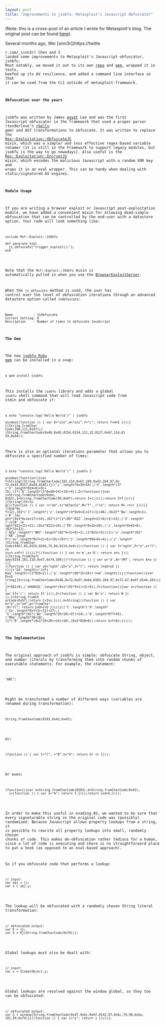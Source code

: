 ```yaml
---
layout: post
title: "Improvements to jsobfu, Metasploit's Javascript Obfuscator"
---
```


(Note: this is a cross-post of an article I wrote for Metasploit's blog. The original post can be found [here](https://community.rapid7.com/community/metasploit/blog/2014/12/27/improvements-to-jsobfu)).

Several months ago, Wei [sinn3r](https://twitte<pre><code class="ruby">r.com/_sinn3r) Chen and I landed some improvements to Metasploit's Javascript obfuscator, jsobfu. Most notably, we moved it out to its own [repo](https://github.com/rapid7/jsobfu) and [gem](https://rubygems.org/gems/jsobfu), wrapped it in tests, beefed up its AV resilience, and added a command line interface so that it can be used from the CLI outside of metasploit-framework.
 
#### Obfuscation over the years

jsobfu was written by James [egypt](https://twitter.com/egyp7) Lee and was the first Javascript obfuscator in the framework that used a proper parser (tenderlove's [rkelly](https://github.com/tenderlove/rkelly) gem) and AST transformations to obfuscate. It was written to replace the [Rex::Exploitation::ObfuscateJS](https://dev.metasploit.com/api/Rex/Exploitation/ObfuscateJS.html) mixin, which was a simpler and less effective regex-based variable renamer (it is still in the Framework to support legacy modules, but jsobfu is the way to go nowadays). Also useful is the [Rex::Exploitation::EncryptJS](https://dev.metasploit.com/api/Rex/Exploitation/EncryptJS.html) mixin, which encodes the malicious Javascript with a random XOR key and wraps it in an eval wrapper. This can be handy when dealing with static/signatured AV engines.
 
#### Module Usage

If you are writing a browser exploit or Javascript post-exploitation module, we have added a convenient mixin for allowing dead-simple obfuscation that can be controlled by the end-user with a datastore option. Your code will look something like:

<pre><code class="ruby">include Msf::Exploit::JSObfu

def generate_html
  js_obfuscate("trigger_exploit();");
end</code></pre>

Note that the `Msf::Exploit::JSObfu` mixin is automatically pulled in when you use the [BrowserExploitServer](https://github.com/rapid7/metasploit-framework/wiki/How-to-write-a-browser-exploit-using-BrowserExploitServer).

When the `js_obfuscate` method is used, the user has control over the level of obfuscation iterations through an advanced datastore option called `JsObfuscate`:

    Name           : JsObfuscate
    Current Setting: 0
    Description    : Number of times to obfuscate JavaScript

#### The Gem

The new [jsobfu Ruby gem](https://rubygems.org/gems/jsobfu) can be installed in a snap:

    $ gem install jsobfu

This installs the `jsobfu` library and adds a global `jsobfu` shell command that will read Javascript code from stdin and obfuscate it:

    $ echo "console.log('Hello World')" | jsobfu

    window[(function () { var E="ole",d="ons",f="c"; return f+d+E })()][(String.fromChar
    Code(108,111,0147))](String.fromCharCode(0x48,0x65,0154,0154,111,32,0127,0x6f,114,01
    54,0x64));

There is also an optional iterations parameter that allows you to obfuscate a specified number of times:

    $ echo "console.log('Hello World')" | jsobfu 3

    window[(function(){var T=String[(String.fromCharCode(102,114,0x6f,109,0x43,104,97,0x
    72,0x43,0157,0x64,0145))](('j'.length*0x39+54),('h'.length*(3*('X'.length*024+8)+9)+
    15),(1*('Q'.length*(1*0x40+14)+19)+4)),Z=(function(){var c=String.fromCharCode(0x6e,
    0163),I=String.fromCharCode(99,0x6f);return I+c;})();return Z+T;})()][(String[(Strin
    g[((function () { var r="de",t="mCharCo",M="f",_="ro"; return M+_+t+r })())]((0x6*0x
    f+12),(01*('J'.length*('z'.length*(4*0x9+4)+27)+1)+46),(0x37*'Bw'.length+1),('K'.len
    gth*(0x3*0x1a+17)+14),(02*(1*(1*(05*'RIZ'.length+2)+6)+3)+15),('X'.length*('zzJA'.le
    ngth*021+15)+21),(0x1*0111+24),('FK'.length*0x2b+28),('z'.length*0x43+0),(03*33+12),
    ('AZa'.length*('NKY'.length*(02*4+3)+0)+1),(1*0x5c+9)))](('u'.length*(01*('KR'.lengt
    h*('av'.length*0x7+3)+5)+19)+(01*('j'.length*056+0)+4)),('z'.length*(String.fromChar
    Code(0x67,85,0155,0156,75,84,0114,0x4c)[((function () { var f="ngth",F="e",x="l"; re
    turn x+F+f })())]*((function () { var n='m',a='Q'; return a+n })()[(String.fromCharC
    ode(0154,101,110,0x67,0x74,104))]*(function () { var w='d',A='tMf'; return A+w })()[
    ((function () { var yG="ngth",q5="e",J="l"; return J+q5+yG })())]+'SX'.length)+'crFi
    Kaq'.length)+(1*026+2)),('p'.length*(06*15+10)+'nnU'.length)))]((function(){var En=S
    tring[(String.fromCharCode(0146,0x72,0x6f,0x6d,0103,104,97,0x72,67,0x6f,0144,101))](
    (3*041+9),('eHUOhZL'.length*(0x1*(01*9+1)+3)+9)),Y=(function(){var z=(function () {
    var Sf='r'; return Sf })(),Z=(function () { var N='o'; return N })(),C=String.fromCh
    arCode(0x57);return C+Z+z;})(),k=String[((function () { var b="e",s="od",p="fromCha"
    ,H="rC"; return p+H+s+b })())](('C'.length*('H'.length*('Ia'.length*0xf+3)+12)+27),(
    'G'.length*(01*('Wv'.length*25+10)+27)+14),('Q'.length*077+45),('MXq'.length*30+18),
    (1*('B'.length*(0x1*29+20)+24)+38),(0x2*020+0));return k+Y+En;})());

#### The Implementation

The original approach of jsobfu is simple: obfuscate String, object, and number literals by transforming them into random chunks of executable statements. For example, the statement:

<pre><code class="javascript">"ABC";</code></pre>

Might be transformed a number of different ways (variables are renamed during transformation):

<pre><code class="javascript">String.fromCharCode(0101,0x42,0x43);</code></pre>

Or:

<pre><code class="javascript">(function () { var t="C",_="B",h="A"; return h+_+t })();</code></pre>

Or even:

<pre><code class="javascript">(function(){var k=String.fromCharCode(0103),d=String.fromCharCode(0x42),
  v=(function () { var I="A"; return I })();return v+d+k;})();</code></pre>

In order to make this useful in evading AV, we wanted to be sure that every signaturable string in the original code was (possibly) randomized. Because Javascript allows property lookups from a string, it is possible to rewrite all property lookups into small, randomly chosen chunks of code. This makes de-obfuscation rather tedious for a human, since a lot of code is executing and there is no straightforward place to put a hook (as opposed to an eval-based approach).

So if you obfuscate code that performs a lookup:

<pre><code class="javascript">// input:
var obj = {};
var x = obj.y;</code></pre>

The lookup will be obfuscated with a randomly chosen String literal transformation:

<pre><code class="javascript">// obfuscated output:
var K = {};
var X = K[(String.fromCharCode(0x79))];</code></pre>

Global lookups must also be dealt with:

<pre><code class="javascript">// input:
var x = GlobalObject.y;</code></pre>

Global lookups are resolved against the window global, so they too can be obfuscated:

<pre><code class="javascript">// obfuscated output:
var G = window[String.fromCharCode(0x47,0x6c,0x6f,0142,97,0x6c,79,98,0x6a,
101,99,0x74)][((function () { var i="y"; return i })())];</code></pre>